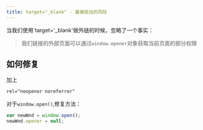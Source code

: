 ```yaml
---
title: target="_blank" - 最被低估的风险
---
```


当我们使用`target='_blank'做外链的时候，忽略了一个事实：
> 我们链接的外部页面可以通过`window.opener`对象获取当前页面的部分权限

## 如何修复

加上

```html
rel="noopener noreferrer"
```

对于`window.open()`,修复方法：

```javascript
var newWnd = window.open();
newWnd.opener = null;
```